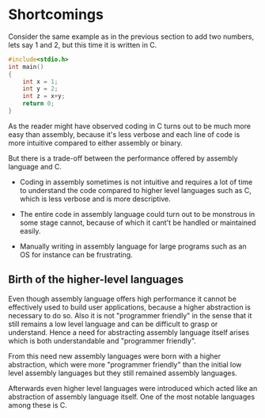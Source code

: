 # Shortcomings

Consider the same example as in the previous section to add two numbers, lets say 1 and 2, but this time it is written in C.

```C
#include<stdio.h>
int main()
{
    int x = 1;
    int y = 2;
    int z = x+y;
    return 0;
}
```

As the reader might have observed coding in C turns out to be much more easy than assembly, because it's less verbose and each line of code is more intuitive compared to either assembly or binary.

But there is a trade-off between the performance offered by assembly language and C.

* Coding in assembly sometimes is not intuitive and requires a lot of time to understand the code compared to higher level languages such as C, which is less verbose and is more descriptive.

* The entire code in assembly language could turn out to be monstrous in some stage cannot, because of which it cant't be handled or maintained easily.

* Manually writing in assembly language for large programs such as an OS for instance can be frustrating.

## Birth of the higher-level languages

Even though assembly language offers high performance it cannot be effectively used to build user applications, because a higher abstraction is necessary to do so.
Also it is not "programmer friendly" in the sense that it still remains a low level language and can be difficult to grasp or understand.
Hence a need for abstracting assembly language itself arises which is both understandable and "programmer friendly".

From this need new assembly languages were born with a higher abstraction, which were more "programmer friendly" than the initial low level assembly languages but they still remained assembly languages.

Afterwards even higher level languages were introduced which acted like an abstraction of assembly language itself. One of the most notable languages among these is C.
